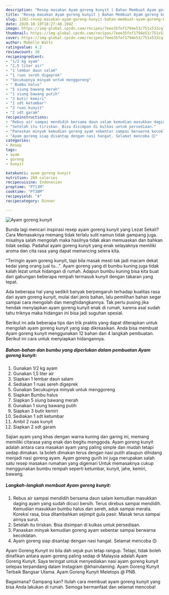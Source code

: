 ```yaml
---
description: "Resep masakan Ayam goreng kunyit | Bahan Membuat Ayam goreng kunyit Yang Menggugah Selera"
title: "Resep masakan Ayam goreng kunyit | Bahan Membuat Ayam goreng kunyit Yang Menggugah Selera"
slug: 1202-resep-masakan-ayam-goreng-kunyit-bahan-membuat-ayam-goreng-kunyit-yang-menggugah-selera
date: 2020-10-18T18:27:48.194Z
image: https://img-global.cpcdn.com/recipes/7eee35fef1794e53/751x532cq70/ayam-goreng-kunyit-foto-resep-utama.jpg
thumbnail: https://img-global.cpcdn.com/recipes/7eee35fef1794e53/751x532cq70/ayam-goreng-kunyit-foto-resep-utama.jpg
cover: https://img-global.cpcdn.com/recipes/7eee35fef1794e53/751x532cq70/ayam-goreng-kunyit-foto-resep-utama.jpg
author: Mabelle Watts
ratingvalue: 4.2
reviewcount: 10
recipeingredient:
- "1/2 kg ayam"
- "1,5 liter air"
- "1 lembar daun salam"
- "1 ruas sereh digeprek"
- "Secukupnya minyak untuk menggoreng"
- " Bumbu halus"
- "5 siung bawang merah"
- "1 siung bawang putih"
- "3 butir kemiri"
- "1 sdt ketumbar"
- "2 ruas kunyit"
- "2 sdt garam"
recipeinstructions:
- "Rebus air sampai mendidih bersama daun salam kemudian masukkan daging ayam yang sudah dicuci bersih. Terus direbus sampai mendidih. Kemudian masukkan bumbu halus dan sereh, aduk sampai merata. Koreksi rasa, bisa ditambahkan sejimpit gula pasir. Masak terus sampai airnya surut."
- "Setelah itu tiriskan. Bisa disimpan di kulkas untuk persediaan."
- "Panaskan minyak kemudian goreng ayam sebentar sampai berwarna kecoklatan."
- "Ayam goreng siap disantap dengan nasi hangat. Selamat mencoba 😊"
categories:
- Resep
tags:
- ayam
- goreng
- kunyit

katakunci: ayam goreng kunyit 
nutrition: 269 calories
recipecuisine: Indonesian
preptime: "PT13M"
cooktime: "PT30M"
recipeyield: "4"
recipecategory: Dinner

---
```



![Ayam goreng kunyit](https://img-global.cpcdn.com/recipes/7eee35fef1794e53/751x532cq70/ayam-goreng-kunyit-foto-resep-utama.jpg)

Bunda lagi mencari inspirasi resep ayam goreng kunyit yang Lezat Sekali? Cara Memasaknya memang tidak terlalu sulit namun tidak gampang juga. misalnya salah mengolah maka hasilnya tidak akan memuaskan dan bahkan tidak sedap. Padahal ayam goreng kunyit yang enak selayaknya memiliki aroma dan cita rasa yang dapat memancing selera kita.

&#34;Teringin ayam goreng kunyit, tapi bila masak mesti tak jadi macam dekat kedai yang orang jual tu…&#34;. Ayam goreng yang di bumbu kuning juga tidak kalah lezat untuk hidangan di rumah. Adapun bumbu kuning bisa kita buat dari gabungan beberapa rempah termasuk kunyit dengan takaran yang tepat.

Ada beberapa hal yang sedikit banyak berpengaruh terhadap kualitas rasa dari ayam goreng kunyit, mulai dari jenis bahan, lalu pemilihan bahan segar sampai cara mengolah dan menghidangkannya. Tak perlu pusing jika hendak menyiapkan ayam goreng kunyit enak di rumah, karena asal sudah tahu triknya maka hidangan ini bisa jadi suguhan spesial.


Berikut ini ada beberapa tips dan trik praktis yang dapat diterapkan untuk mengolah ayam goreng kunyit yang siap dikreasikan. Anda bisa membuat Ayam goreng kunyit menggunakan 12 bahan dan 4 langkah pembuatan. Berikut ini cara untuk menyiapkan hidangannya.

<!--inarticleads1-->

##### Bahan-bahan dan bumbu yang diperlukan dalam pembuatan Ayam goreng kunyit:

1. Gunakan 1/2 kg ayam
1. Gunakan 1,5 liter air
1. Siapkan 1 lembar daun salam
1. Sediakan 1 ruas sereh digeprek
1. Gunakan Secukupnya minyak untuk menggoreng
1. Siapkan  Bumbu halus
1. Siapkan 5 siung bawang merah
1. Gunakan 1 siung bawang putih
1. Siapkan 3 butir kemiri
1. Sediakan 1 sdt ketumbar
1. Ambil 2 ruas kunyit
1. Siapkan 2 sdt garam


Sajian ayam yang khas dengan warna kuning dan garing ini, memang memiliki citarasa yang enak dan begitu menggoda. Ayam goreng kunyit adalah antara cara masakan ayam yang paling simple dan mudah tetapi sedap dimakan. Ia boleh dimakan terus dengan nasi putih ataupun dihidang menjadi nasi goreng ayam. Ayam goreng gurih ini juga merupakan salah satu resep masakan rumahan yang digemari Untuk memasaknya cukup menggunakan bumbu rempah seperti ketumbar, kunyit, jahe, kemiri, bawang. 

<!--inarticleads2-->

##### Langkah-langkah membuat Ayam goreng kunyit:

1. Rebus air sampai mendidih bersama daun salam kemudian masukkan daging ayam yang sudah dicuci bersih. Terus direbus sampai mendidih. Kemudian masukkan bumbu halus dan sereh, aduk sampai merata. Koreksi rasa, bisa ditambahkan sejimpit gula pasir. Masak terus sampai airnya surut.
1. Setelah itu tiriskan. Bisa disimpan di kulkas untuk persediaan.
1. Panaskan minyak kemudian goreng ayam sebentar sampai berwarna kecoklatan.
1. Ayam goreng siap disantap dengan nasi hangat. Selamat mencoba 😊


Ayam Goreng Kunyit ini bila dah sejuk pun tetap rangup. Tetapi, tidak boleh dinafikan antara ayam goreng paling sedap di Malaysia adalah Ayam Goreng Kunyit. Saya teringat untuk menyediakan nasi ayam goreng kunyit selepas terpandang dalam Instagram @khairulaming. Ayam Goreng Kunyit Terbaik Bangsar Utama. Ayam Goreng Kunyit Meletops @ PNB. 

Bagaimana? Gampang kan? Itulah cara membuat ayam goreng kunyit yang bisa Anda lakukan di rumah. Semoga bermanfaat dan selamat mencoba!

